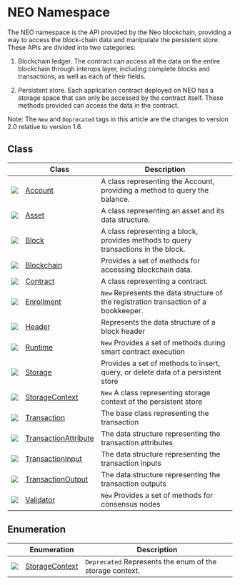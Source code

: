 # NEO Namespace

The NEO namespace is the API provided by the Neo blockchain, providing a way to access the block-chain data and manipulate the persistent store. These APIs are divided into two categories:

1. Blockchain ledger. The contract can access all the data on the entire blockchain through interops layer, including complete blocks and transactions, as well as each of their fields.

2. Persistent store. Each application contract deployed on NEO has a storage space that can only be accessed by the contract itself. These methods provided can access the data in the contract.

Note: The `New` and `Deprecated` tags in this article are the changes to version 2.0 relative to version 1.6.

## Class

| | Class | Description |
| ---------------------------------------- | ---------------------------------------- | ---------------------- |
| ![](https://i-msdn.sec.s-msft.com/dynimg/IC29808.jpeg) | [Account](neo/Account.md)          | A class representing the Account, providing a method to query the balance.      |
| ![](https://i-msdn.sec.s-msft.com/dynimg/IC29808.jpeg) | [Asset](neo/Asset.md)              | A class representing an asset and its data structure.         |
| ![](https://i-msdn.sec.s-msft.com/dynimg/IC29808.jpeg) | [Block](neo/Block.md)              | A class representing a block, provides methods to query transactions in the block.  |
| ![](https://i-msdn.sec.s-msft.com/dynimg/IC29808.jpeg) | [Blockchain](neo/Blockchain.md)    | Provides a set of methods for accessing blockchain data.    |
| ![](https://i-msdn.sec.s-msft.com/dynimg/IC29808.jpeg) | [Contract](neo/Contract.md)        | A class representing a contract.                |
| ![](https://i-msdn.sec.s-msft.com/dynimg/IC29808.jpeg) | [Enrollment](neo/Enrollment.md)    | `New` Represents the data structure of the registration transaction of a bookkeeper. |
| ![](https://i-msdn.sec.s-msft.com/dynimg/IC29808.jpeg) | [Header](neo/Header.md)            | Represents the data structure of a block header           |
| ![](https://i-msdn.sec.s-msft.com/dynimg/IC29808.jpeg) | [Runtime](neo/Runtime.md)          | `New` Provides a set of methods during smart contract execution   |
| ![](https://i-msdn.sec.s-msft.com/dynimg/IC29808.jpeg) | [Storage](neo/Storage.md)          | Provides a set of methods to insert, query, or delete data of a persistent store   |
| ![](https://i-msdn.sec.s-msft.com/dynimg/IC29808.jpeg) | [StorageContext](neo/StorageContext.md) | `New` A class representing storage context of the persistent store  |
| ![](https://i-msdn.sec.s-msft.com/dynimg/IC29808.jpeg) | [Transaction](neo/Transaction.md)  |  The base class representing the transaction            |
| ![](https://i-msdn.sec.s-msft.com/dynimg/IC29808.jpeg) | [TransactionAttribute](neo/TransactionAttribute.md) | The data structure representing the transaction attributes          |
| ![](https://i-msdn.sec.s-msft.com/dynimg/IC29808.jpeg) | [TransactionInput](neo/TransactionInput.md) | The data structure representing the transaction inputs         |
| ![](https://i-msdn.sec.s-msft.com/dynimg/IC29808.jpeg) | [TransactionOutput](neo/TransactionOutput.md) | The data structure representing the transaction outputs         |
| ![](https://i-msdn.sec.s-msft.com/dynimg/IC29808.jpeg) | [Validator](neo/Validator.md)      | `New` Provides a set of methods for consensus nodes      |

## Enumeration

|  | Enumeration | Description |
| ---------------------------------------- | ---------------------------------------- | ----------------------- |
| ![](https://i-msdn.sec.s-msft.com/dynimg/IC134134.jpeg) | [StorageContext](neo/StorageContext2.md) | `Deprecated`  Represents the enum of the storage context. |
